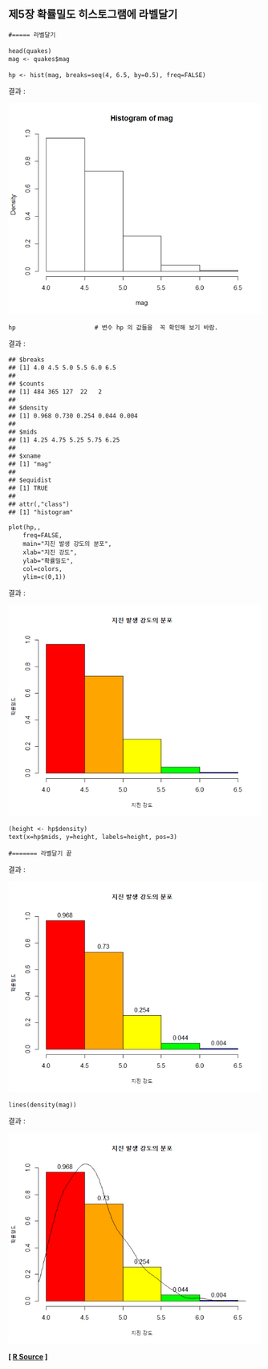## 제5장 확률밀도 히스토그램에 라벨달기



```{r}
#===== 라벨달기

head(quakes)
mag <- quakes$mag

hp <- hist(mag, breaks=seq(4, 6.5, by=0.5), freq=FALSE)
```

결과  :

![1570060258447](images/1570060258447.png)

```{r}
hp                      # 변수 hp 의 값들을  꼭 확인해 보기 바람.
```

결과 :

```
## $breaks
## [1] 4.0 4.5 5.0 5.5 6.0 6.5
## 
## $counts
## [1] 484 365 127  22   2
## 
## $density
## [1] 0.968 0.730 0.254 0.044 0.004
## 
## $mids
## [1] 4.25 4.75 5.25 5.75 6.25
## 
## $xname
## [1] "mag"
## 
## $equidist
## [1] TRUE
## 
## attr(,"class")
## [1] "histogram"
```



```{r}
plot(hp,, 
	freq=FALSE,
	main="지진 발생 강도의 분포", 
	xlab="지진 강도", 
	ylab="확률밀도",
	col=colors, 
	ylim=c(0,1))
```

결과 :

![1570060295842](images/1570060295842.png)

```{r}
(height <- hp$density)
text(x=hp$mids, y=height, labels=height, pos=3)

#======= 라벨달기 끝
```

결과 :

![1570060312936](images/1570060312936.png)

```{r}
lines(density(mag))
```

결과 :

![1570060334269](images/1570060334269.png)

**[ [R Source](source/ch_5_142_Labelling_PDF_Histogram.R) ]**

